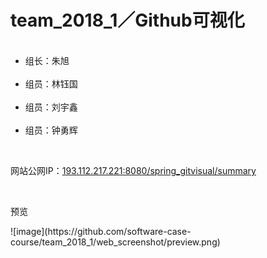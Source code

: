 # team_2018_1／Github可视化
<ul>
  <li>组长：朱旭</li>
  <li>组员：林钰国</li>
  <li>组员：刘宇鑫</li>
  <li>组员：钟勇辉</li>
</ul>
<p></p>
</br>
<p>网站公网IP：<a href="http://193.112.217.221:8080/spring_gitvisual/summary" target="_blank">193.112.217.221:8080/spring_gitvisual/summary</a></p>
</br>
<p>预览</p>
![image](https://github.com/software-case-course/team_2018_1/web_screenshot/preview.png)
